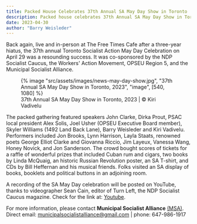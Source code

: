 ```yaml
---
title: Packed House Celebrates 37th Annual SA May Day Show in Toronto
description: Packed house celebrates 37th Annual SA May Day Show in Toronto
date: 2023-04-30
author: "Barry Weisleder"
---
```


Back again, live and in-person at The Free Times Cafe after a three-year hiatus, the 37th annual Toronto Socialist Action May Day Celebration on April 29 was a resounding success. It was co-sponsored by the NDP Socialist Caucus, the Workers' Action Movement, OPSEU Region 5, and the Municipal Socialist Alliance.

<!-- excerpt -->

<figure>
{% image "src/assets/images/news-may-day-show.jpg", "37th Annual SA May Day Show in Toronto, 2023", "image", [540, 1080] %}
<figcaption>37th Annual SA May Day Show in Toronto, 2023 | © Kiri Vadivelu</figcaption>
</figure>

The packed gathering featured speakers John Clarke, Dirka Prout, PSAC local president Alex Solis, Joel Usher (OPSEU Executive Board member), Skyler Williams (1492 Land Back Lane), Barry Weisleder and Kiri Vadivelu. Performers included Jon Brooks, Lynn Harrison, Layla Staats, renowned poets George Elliot Clarke and Giovanna Riccio, Jim Layeux, Vanessa Wang, Honey Novick, and Jon Sanderson. The crowd bought scores of tickets for a raffle of wonderful prizes that included Cuban rum and cigars, two books by Linda McQuaig, an historic Russian Revolution poster, an SA T-shirt, and CDs by Bill Heffernan and his musical friends. Folks visited an SA display of books, booklets and political buttons in an adjoining room.

A recording of the SA May Day celebration will be posted on YouTube, thanks to videographer Sean Cain, editor of Turn Left, the NDP Socialist Caucus magazine. Check for the link at: [Youtube](https://www.youtube.com/@socialistcanada/videos).

For more information, please contact **Municipal Socialist Alliance** [(MSA)](https://municipal.socialistalliance.ca/). Direct email: municipalsocialistalliance@gmail.com | phone: 647-986-1917
